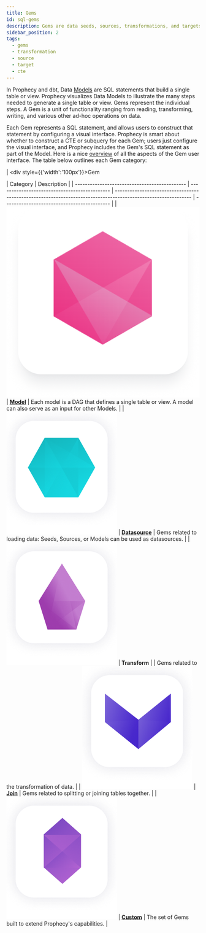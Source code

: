```yaml
---
title: Gems
id: sql-gems
description: Gems are data seeds, sources, transformations, and targets
sidebar_position: 2
tags:
  - gems
  - transformation
  - source
  - target
  - cte
---
```


In Prophecy and dbt, Data [Models](/docs/concepts/project/models.md) are SQL statements that build a single table or view. Prophecy visualizes Data Models to illustrate the many steps needed to generate a single table or view. Gems represent the individual steps. A Gem is a unit of functionality ranging from reading, transforming, writing, and various other ad-hoc operations on data.

Each Gem represents a SQL statement, and allows users to construct that statement by configuring a visual interface. Prophecy is smart about whether to construct a CTE or subquery for each Gem; users just configure the visual interface, and Prophecy includes the Gem's SQL statement as part of the Model. Here is a nice [overview](/docs/concepts/project/gems.md) of all the aspects of the Gem user interface. The table below outlines each Gem category:

<div class="gems-table">

| <div style={{'width':'100px'}}>Gem</div>      | Category                                      | Description                                                                                                   |
| --------------------------------------------- | --------------------------------------------- | ------------------------------------------------------------------------------------------------------------- | ------------------------------------------- |
| ![Model](img/Model.png)                       | [**Model**](/docs/concepts/project/models.md) | Each model is a DAG that defines a single table or view. A model can also serve as an input for other Models. |
| ![Source](img/Source%20and%20Target.png)      | [**Datasource**](./datasources/)              | Gems related to loading data: Seeds, Sources, or Models can be used as datasources.                           |
| ![Transform](img/Transform.png)               | **Transform**                                 |                                                                                                               | Gems related to the transformation of data. |
| ![Join and Split](img/Join%20and%20Split.png) | [**Join**](./joins.md)                        | Gems related to splitting or joining tables together.                                                         |
| ![Custom](img/Custom.png)                     | [**Custom**](./custom/custom.md)              | The set of Gems built to extend Prophecy's capabilities.                                                      |

</div>
